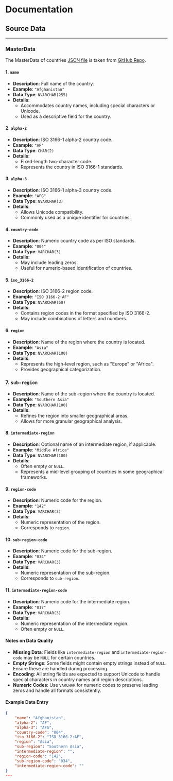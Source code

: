 


# Documentation


## Source Data



---
### MasterData

The MasterData of countries [JSON file](https://github.com/berserkhmdvhb/DWH_MSBI/blob/main/Projects/CustomerData/Dataset/Input/MasterData/Countries/Countries.json) is taken from [GitHub Repo](https://github.com/lukes/ISO-3166-Countries-with-Regional-Codes/tree/master).
#### 1. `name`
- **Description**: Full name of the country.
- **Example**: `"Afghanistan"`
- **Data Type**: `NVARCHAR(255)`
- **Details**: 
  - Accommodates country names, including special characters or Unicode.
  - Used as a descriptive field for the country.



#### 2. `alpha-2`
- **Description**: ISO 3166-1 alpha-2 country code.
- **Example**: `"AF"`
- **Data Type**: `CHAR(2)`
- **Details**: 
  - Fixed-length two-character code.
  - Represents the country in ISO 3166-1 standards.



#### 3. `alpha-3`
- **Description**: ISO 3166-1 alpha-3 country code.
- **Example**: `"AFG"`
- **Data Type**: `NVARCHAR(3)`
- **Details**: 
  - Allows Unicode compatibility.
  - Commonly used as a unique identifier for countries.



#### 4. `country-code`
- **Description**: Numeric country code as per ISO standards.
- **Example**: `"004"`
- **Data Type**: `VARCHAR(3)`
- **Details**: 
  - May include leading zeros.
  - Useful for numeric-based identification of countries.



#### 5. `iso_3166-2`
- **Description**: ISO 3166-2 region code.
- **Example**: `"ISO 3166-2:AF"`
- **Data Type**: `NVARCHAR(50)`
- **Details**: 
  - Contains region codes in the format specified by ISO 3166-2.
  - May include combinations of letters and numbers.



#### 6. `region`
- **Description**: Name of the region where the country is located.
- **Example**: `"Asia"`
- **Data Type**: `NVARCHAR(100)`
- **Details**: 
  - Represents the high-level region, such as "Europe" or "Africa".
  - Provides geographical categorization.



### 7. `sub-region`
- **Description**: Name of the sub-region where the country is located.
- **Example**: `"Southern Asia"`
- **Data Type**: `NVARCHAR(100)`
- **Details**: 
  - Refines the region into smaller geographical areas.
  - Allows for more granular geographical analysis.



#### 8. `intermediate-region`
- **Description**: Optional name of an intermediate region, if applicable.
- **Example**: `"Middle Africa"`
- **Data Type**: `NVARCHAR(100)`
- **Details**: 
  - Often empty or `NULL`.
  - Represents a mid-level grouping of countries in some geographical frameworks.


#### 9. `region-code`
- **Description**: Numeric code for the region.
- **Example**: `"142"`
- **Data Type**: `VARCHAR(3)`
- **Details**: 
  - Numeric representation of the region.
  - Corresponds to `region`.



#### 10. `sub-region-code`
- **Description**: Numeric code for the sub-region.
- **Example**: `"034"`
- **Data Type**: `VARCHAR(3)`
- **Details**: 
  - Numeric representation of the sub-region.
  - Corresponds to `sub-region`.


#### 11. `intermediate-region-code`
- **Description**: Numeric code for the intermediate region.
- **Example**: `"017"`
- **Data Type**: `VARCHAR(3)`
- **Details**: 
  - Numeric representation of the intermediate region.
  - Often empty or `NULL`.



#### **Notes on Data Quality**
- **Missing Data**: Fields like `intermediate-region` and `intermediate-region-code` may be `NULL` for certain countries.
- **Empty Strings**: Some fields might contain empty strings instead of `NULL`. Ensure these are handled during processing.
- **Encoding**: All string fields are expected to support Unicode to handle special characters in country names and region descriptions.
- **Numeric Codes**: Use `VARCHAR` for numeric codes to preserve leading zeros and handle all formats consistently.


#### **Example Data Entry**
```json
{
    "name": "Afghanistan",
    "alpha-2": "AF",
    "alpha-3": "AFG",
    "country-code": "004",
    "iso_3166-2": "ISO 3166-2:AF",
    "region": "Asia",
    "sub-region": "Southern Asia",
    "intermediate-region": "",
    "region-code": "142",
    "sub-region-code": "034",
    "intermediate-region-code": ""
}
---
